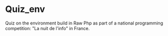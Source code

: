 # Quiz_env
Quiz on the environment  build in Raw Php as part of a national programming competition: "La nuit de l'info" in France.
